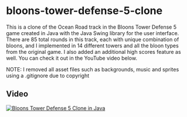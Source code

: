 # bloons-tower-defense-5-clone
This is a clone of the Ocean Road track in the Bloons Tower Defense 5 game created in Java with the Java Swing library for the user interface.
There are 85 total rounds in this track, each with unique combination of bloons, and I implemented in 14 different towers and all the bloon types from the original game.
I also added an additional high scores feature as well.
You can check it out in the YouTube video below.

NOTE: I removed all asset files such as backgrounds, music and sprites using a .gitignore due to copyright

## Video

[![Bloons Tower Defense 5 Clone in Java](http://img.youtube.com/vi/suL0Zi5t-Oc/0.jpg)](http://www.youtube.com/watch?v=suL0Zi5t-Oc "Bloons Tower Defense 5 Clone in Java")
